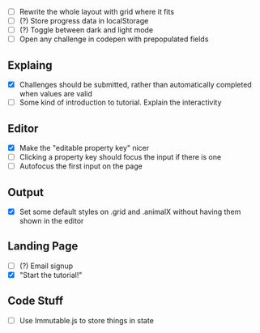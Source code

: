 * [ ] Rewrite the whole layout with grid where it fits
* [ ] (?) Store progress data in localStorage
* [ ] (?) Toggle between dark and light mode
* [ ] Open any challenge in codepen with prepopulated fields

## Explaing

* [x] Challenges should be submitted, rather than automatically completed when values are valid
* [ ] Some kind of introduction to tutorial. Explain the interactivity

## Editor

* [x] Make the "editable property key" nicer
* [ ] Clicking a property key should focus the input if there is one
* [ ] Autofocus the first input on the page

## Output

* [x] Set some default styles on .grid and .animalX without having them shown in the editor

## Landing Page

* [ ] (?) Email signup
* [x] "Start the tutorial!"

## Code Stuff

* [ ] Use Immutable.js to store things in state
